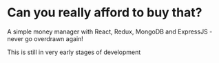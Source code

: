 # Can you really afford to buy that?
A simple money manager with React, Redux, MongoDB and ExpressJS - never go overdrawn again!

This is still in very early stages of development
